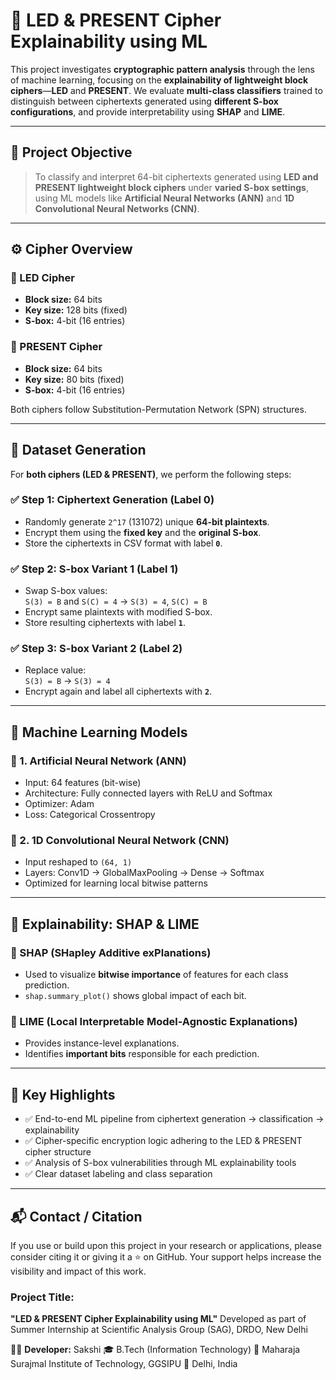 # 🔐 LED & PRESENT Cipher Explainability using ML

This project investigates **cryptographic pattern analysis** through the lens of machine learning, focusing on the **explainability of lightweight block ciphers**—**LED** and **PRESENT**. 
We evaluate **multi-class classifiers** trained to distinguish between ciphertexts generated using **different S-box configurations**, and provide interpretability using **SHAP** and **LIME**.

---

## 📌 Project Objective

> To classify and interpret 64-bit ciphertexts generated using **LED and PRESENT lightweight block ciphers** under **varied S-box settings**, using ML models like **Artificial Neural Networks (ANN)** and **1D Convolutional Neural Networks (CNN)**.

---

## ⚙️ Cipher Overview

### 🔸 LED Cipher
- **Block size:** 64 bits  
- **Key size:** 128 bits (fixed)  
- **S-box:** 4-bit (16 entries)

### 🔸 PRESENT Cipher
- **Block size:** 64 bits  
- **Key size:** 80 bits (fixed)  
- **S-box:** 4-bit (16 entries)

Both ciphers follow Substitution-Permutation Network (SPN) structures.

---

## 🧪 Dataset Generation

For **both ciphers (LED & PRESENT)**, we perform the following steps:

### ✅ Step 1: Ciphertext Generation (Label 0)
- Randomly generate `2^17` (131072) unique **64-bit plaintexts**.
- Encrypt them using the **fixed key** and the **original S-box**.
- Store the ciphertexts in CSV format with label **`0`**.

### ✅ Step 2: S-box Variant 1 (Label 1)
- Swap S-box values:  
  `S(3) = B` and `S(C) = 4` → `S(3) = 4`, `S(C) = B`
- Encrypt same plaintexts with modified S-box.
- Store resulting ciphertexts with label **`1`**.

### ✅ Step 3: S-box Variant 2 (Label 2)
- Replace value:  
  `S(3) = B` → `S(3) = 4`
- Encrypt again and label all ciphertexts with **`2`**.


---

## 🤖 Machine Learning Models

### 🔹 1. Artificial Neural Network (ANN)
- Input: 64 features (bit-wise)
- Architecture: Fully connected layers with ReLU and Softmax
- Optimizer: Adam  
- Loss: Categorical Crossentropy

### 🔹 2. 1D Convolutional Neural Network (CNN)
- Input reshaped to `(64, 1)`
- Layers: Conv1D → GlobalMaxPooling → Dense → Softmax
- Optimized for learning local bitwise patterns

---

## 🧠 Explainability: SHAP & LIME

### 🔸 SHAP (SHapley Additive exPlanations)
- Used to visualize **bitwise importance** of features for each class prediction.
- `shap.summary_plot()` shows global impact of each bit.

### 🔸 LIME (Local Interpretable Model-Agnostic Explanations)
- Provides instance-level explanations.
- Identifies **important bits** responsible for each prediction.

---

## 📣 Key Highlights
- ✅ End-to-end ML pipeline from ciphertext generation → classification → explainability
- ✅ Cipher-specific encryption logic adhering to the LED & PRESENT cipher structure
- ✅ Analysis of S-box vulnerabilities through ML explainability tools
- ✅ Clear dataset labeling and class separation

---

## 📬 Contact / Citation
If you use or build upon this project in your research or applications, please consider citing it or giving it a ⭐ on GitHub. Your support helps increase the visibility and impact of this work.

### Project Title:
**"LED & PRESENT Cipher Explainability using ML"**
Developed as part of Summer Internship at Scientific Analysis Group (SAG), DRDO, New Delhi

👩‍💻 **Developer:** Sakshi
🎓 B.Tech (Information Technology)
🏫 Maharaja Surajmal Institute of Technology, GGSIPU
📍 Delhi, India
